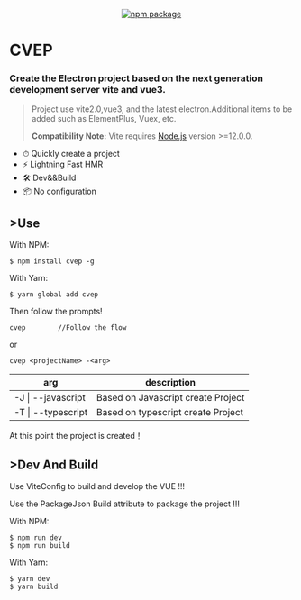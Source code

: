 <p align="center">
<a href="https://www.npmjs.com/package/cvep"><img src="https://img.shields.io/npm/v/cvep.svg" alt="npm package"></a>
</p>

# CVEP

### Create the Electron project based on the next generation development server vite and vue3.


> Project use vite2.0,vue3, and the latest electron.Additional items to be added such as ElementPlus, Vuex, etc.
>
> **Compatibility Note:** Vite requires [Node.js](https://nodejs.org/en/) version >=12.0.0.


- ⏱ Quickly create a project
- ⚡️ Lightning Fast HMR
- 🛠️ Dev&&Build
- 📦 No configuration


## >Use

With NPM:

```
$ npm install cvep -g
```

With Yarn:

```
$ yarn global add cvep 
```

Then follow the prompts!

```
cvep		//Follow the flow
```

or

```
cvep <projectName> -<arg>
```

| arg                | description                         |
| ------------------ | ----------------------------------- |
| -J \| --javascript | Based on Javascript create  Project |
| -T \| --typescript | Based on typescript create  Project |

At this point the project is created！

## >Dev And Build

Use ViteConfig to build and develop the VUE !!!

Use the PackageJson Build attribute to package the project !!!

With NPM:

```
$ npm run dev 
$ npm run build
```

With Yarn:

```
$ yarn dev 
$ yarn build
```

